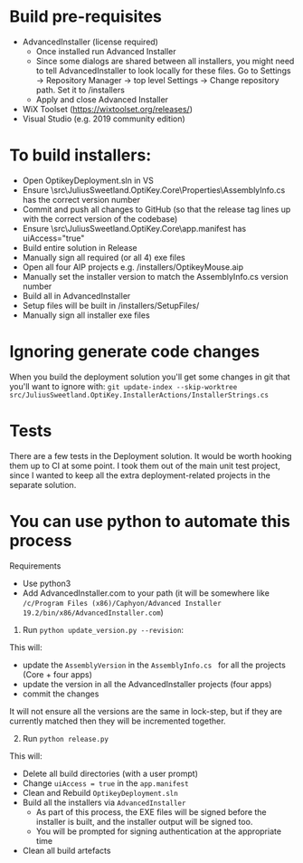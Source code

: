 # Build pre-requisites
- AdvancedInstaller (license required)
	- Once installed run Advanced Installer
	- Since some dialogs are shared between all installers, you might need to tell AdvancedInstaller to look locally for these files. Go to Settings -> Repository Manager -> top level Settings -> Change repository path. Set it to <OptikeyRoot>/installers
	- Apply and close Advanced Installer
- WiX Toolset (https://wixtoolset.org/releases/)
- Visual Studio (e.g. 2019 community edition)

# To build installers:
- Open OptikeyDeployment.sln in VS
- Ensure <OptikeyRoot>\src\JuliusSweetland.OptiKey.Core\Properties\AssemblyInfo.cs has the correct version number
- Commit and push all changes to GitHub (so that the release tag lines up with the correct version of the codebase)
- Ensure <OptikeyRoot>\src\JuliusSweetland.OptiKey.Core\app.manifest has uiAccess="true"
- Build entire solution in Release
- Manually sign all required (or all 4) exe files
- Open all four AIP projects e.g. <OptikeyRoot>/installers/OptikeyMouse.aip
- Manually set the installer version to match the AssemblyInfo.cs version number
- Build all in AdvancedInstaller
- Setup files will be built in <OptikeyRoot>/installers/SetupFiles/
- Manually sign all installer exe files

# Ignoring generate code changes
When you build the deployment solution you'll get some changes in git that you'll want to ignore with: 
`git update-index --skip-worktree src/JuliusSweetland.OptiKey.InstallerActions/InstallerStrings.cs`

# Tests
There are a few tests in the Deployment solution. It would be worth hooking them up to CI at some point. I took them out of the main unit test project, since I wanted to keep all the extra deployment-related projects in the separate solution.


# You can use python to automate this process

Requirements
- Use python3
- Add AdvancedInstaller.com to your path (it will be somewhere like `/c/Program Files (x86)/Caphyon/Advanced Installer 19.2/bin/x86/AdvancedInstaller.com`)


1) Run `python update_version.py --revision`:

This will:

- update the `AssemblyVersion` in the `AssemblyInfo.cs ` for all the projects (Core + four apps)
- update the version in all the AdvancedInstaller projects (four apps)
- commit the changes

It will not ensure all the versions are the same in lock-step, but if they are currently matched then they will be incremented together.

2) Run `python release.py`

This will:

- Delete all build directories (with a user prompt)
- Change `uiAccess = true` in the `app.manifest`
- Clean and Rebuild `OptikeyDeployment.sln`
- Build all the installers via `AdvancedInstaller`
	- As part of this process, the EXE files will be signed before the installer is built, and the installer output will be signed too. 
	- You will be prompted for signing authentication at the appropriate time
- Clean all build artefacts 
